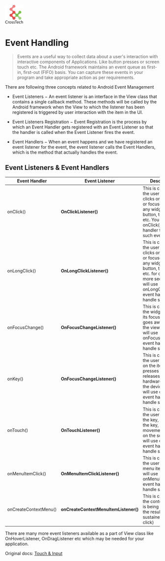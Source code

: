 ![CorssTech](../../../assets/ic-cross-tech.png "CrossTech")

# Event Handling

> Events are a useful way to collect data about a user's interaction with interactive components of Applications. Like button presses or screen touch etc. The Android framework maintains an event queue as first-in, first-out (FIFO) basis. You can capture these events in your program and take appropriate action as per requirements.

There are following three concepts related to Android Event Management

- Event Listeners − An event listener is an interface in the View class that contains a single callback method. These methods will be called by the Android framework when the View to which the listener has been registered is triggered by user interaction with the item in the UI.

- Event Listeners Registration − Event Registration is the process by which an Event Handler gets registered with an Event Listener so that the handler is called when the Event Listener fires the event.

- Event Handlers − When an event happens and we have registered an event listener for the event, the event listener calls the Event Handlers, which is the method that actually handles the event.

## Event Listeners & Event Handlers

| Event Handler | Event Listener | Description |
| ------------- | -------------- | ----------- |
| onClick() | **OnClickListener()** | This is called when the user either clicks or touches or focuses upon any widget like button, text, image etc. You will use onClick() event handler to handle such event. |
| onLongClick() | **OnLongClickListener()** | This is called when the user either clicks or touches or focuses upon any widget like button, text, image etc. for one or more seconds. You will use onLongClick() event handler to handle such event. |
| onFocusChange() | **OnFocusChangeListener()** | This is called when the widget looses its focus ie. user goes away from the view item. You will use onFocusChange() event handler to handle such event. |
| onKey() | **OnFocusChangeListener()** | This is called when the user is focused on the item and presses or releases a hardware key on the device. You will use onKey() event handler to handle such event. |
| onTouch() | **OnTouchListener()** | This is called when the user presses the key, releases the key, or any movement gesture on the screen. You will use onTouch() event handler to handle such event. |
| onMenuItemClick() | **OnMenuItemClickListener()** | This is called when the user selects a menu item. You will use onMenuItemClick() event handler to handle such event. |
| onCreateContextMenu() | **onCreateContextMenuItemListener()** | This is called when the context menu is being built(as the result of a sustained "long click) |

There are many more event listeners available as a part of View class like OnHoverListener, OnDragListener etc which may be needed for your application.

Original docs: [Touch & Input](https://developer.android.com/guide/input)
